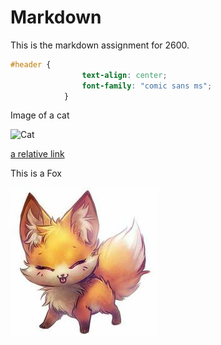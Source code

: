 # Markdown
This is the markdown assignment for 2600.

```css
#header {
                text-align: center; 
                font-family: "comic sans ms"; 
            }
```

Image of a cat 

![Cat](https://static-cdn.123rf.com/images/v5/index-thumbnail/84170952-b.jpg "Cat")

[a relative link](File-2.md)

This is a Fox

![Fox](Fox.jpg "Fox")
